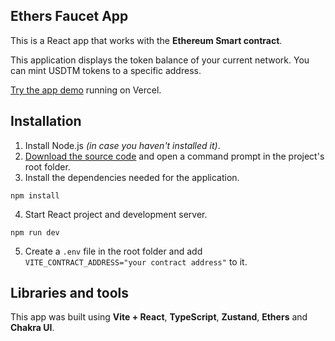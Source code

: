## Ethers Faucet App

This is a React app that works with the **Ethereum Smart contract**.

This application displays the token balance of your current network. You can mint USDTM tokens to a specific address.

[Try the app demo](https://ethers-faucet-app.vercel.app/) running on Vercel.

## Installation

1. Install Node.js *(in case you haven't installed it)*.
2. [Download the source code](https://github.com/IhorAntiukhov/ethers-faucet-app.git) and open a command prompt in the project's root folder.
3. Install the dependencies needed for the application.

```
npm install
```
4. Start React project and development server.

```
npm run dev
```

5. Create a `.env` file in the root folder and add `VITE_CONTRACT_ADDRESS="your contract address"` to it.

## Libraries and tools

This app was built using **Vite + React**, **TypeScript**, **Zustand**, **Ethers** and **Chakra UI**.   
